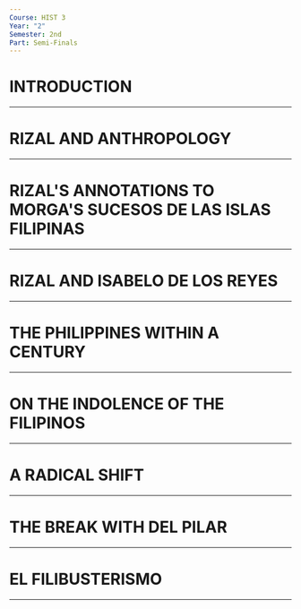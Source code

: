 ```yaml
---
Course: HIST 3
Year: "2"
Semester: 2nd
Part: Semi-Finals
---
```

# INTRODUCTION
---
# RIZAL AND ANTHROPOLOGY
---
# RIZAL'S ANNOTATIONS TO MORGA'S SUCESOS DE LAS ISLAS FILIPINAS
---
# RIZAL AND ISABELO DE LOS REYES
---
# THE PHILIPPINES WITHIN A CENTURY
---
# ON THE INDOLENCE OF THE FILIPINOS
---
# A RADICAL SHIFT
---
# THE BREAK WITH DEL PILAR
---
# EL FILIBUSTERISMO
---
